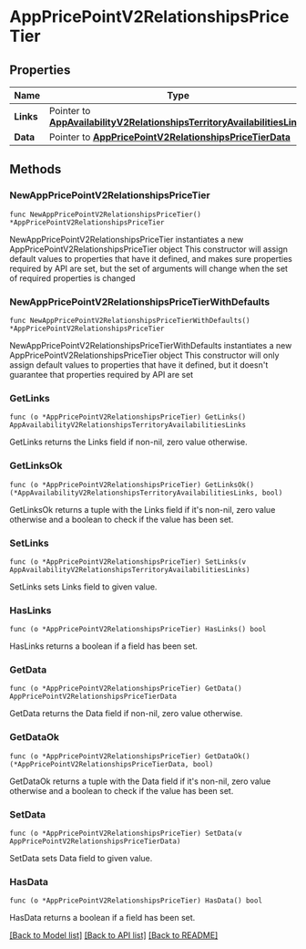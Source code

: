 # AppPricePointV2RelationshipsPriceTier

## Properties

Name | Type | Description | Notes
------------ | ------------- | ------------- | -------------
**Links** | Pointer to [**AppAvailabilityV2RelationshipsTerritoryAvailabilitiesLinks**](AppAvailabilityV2RelationshipsTerritoryAvailabilitiesLinks.md) |  | [optional] 
**Data** | Pointer to [**AppPricePointV2RelationshipsPriceTierData**](AppPricePointV2RelationshipsPriceTierData.md) |  | [optional] 

## Methods

### NewAppPricePointV2RelationshipsPriceTier

`func NewAppPricePointV2RelationshipsPriceTier() *AppPricePointV2RelationshipsPriceTier`

NewAppPricePointV2RelationshipsPriceTier instantiates a new AppPricePointV2RelationshipsPriceTier object
This constructor will assign default values to properties that have it defined,
and makes sure properties required by API are set, but the set of arguments
will change when the set of required properties is changed

### NewAppPricePointV2RelationshipsPriceTierWithDefaults

`func NewAppPricePointV2RelationshipsPriceTierWithDefaults() *AppPricePointV2RelationshipsPriceTier`

NewAppPricePointV2RelationshipsPriceTierWithDefaults instantiates a new AppPricePointV2RelationshipsPriceTier object
This constructor will only assign default values to properties that have it defined,
but it doesn't guarantee that properties required by API are set

### GetLinks

`func (o *AppPricePointV2RelationshipsPriceTier) GetLinks() AppAvailabilityV2RelationshipsTerritoryAvailabilitiesLinks`

GetLinks returns the Links field if non-nil, zero value otherwise.

### GetLinksOk

`func (o *AppPricePointV2RelationshipsPriceTier) GetLinksOk() (*AppAvailabilityV2RelationshipsTerritoryAvailabilitiesLinks, bool)`

GetLinksOk returns a tuple with the Links field if it's non-nil, zero value otherwise
and a boolean to check if the value has been set.

### SetLinks

`func (o *AppPricePointV2RelationshipsPriceTier) SetLinks(v AppAvailabilityV2RelationshipsTerritoryAvailabilitiesLinks)`

SetLinks sets Links field to given value.

### HasLinks

`func (o *AppPricePointV2RelationshipsPriceTier) HasLinks() bool`

HasLinks returns a boolean if a field has been set.

### GetData

`func (o *AppPricePointV2RelationshipsPriceTier) GetData() AppPricePointV2RelationshipsPriceTierData`

GetData returns the Data field if non-nil, zero value otherwise.

### GetDataOk

`func (o *AppPricePointV2RelationshipsPriceTier) GetDataOk() (*AppPricePointV2RelationshipsPriceTierData, bool)`

GetDataOk returns a tuple with the Data field if it's non-nil, zero value otherwise
and a boolean to check if the value has been set.

### SetData

`func (o *AppPricePointV2RelationshipsPriceTier) SetData(v AppPricePointV2RelationshipsPriceTierData)`

SetData sets Data field to given value.

### HasData

`func (o *AppPricePointV2RelationshipsPriceTier) HasData() bool`

HasData returns a boolean if a field has been set.


[[Back to Model list]](../README.md#documentation-for-models) [[Back to API list]](../README.md#documentation-for-api-endpoints) [[Back to README]](../README.md)


